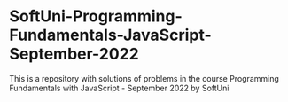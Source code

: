 # SoftUni-Programming-Fundamentals-JavaScript-September-2022
This is a repository with solutions of problems in the course Programming Fundamentals with JavaScript - September 2022 by SoftUni
